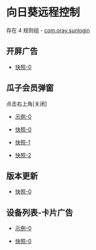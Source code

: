 # 向日葵远程控制

存在 4 规则组 - [com.oray.sunlogin](/src/apps/com.oray.sunlogin.ts)

## 开屏广告

- [快照-0](https://gkd-kit.gitee.io/import/13197052)

## 瓜子会员弹窗

点击右上角[关闭]

- [示例-0](https://github.com/gkd-kit/inspect/assets/38517192/61d335f0-a85a-4e26-80fe-6bc0d1742bc0)

- [快照-0](https://i.gkd.li/import/13195950)
- [快照-1](https://i.gkd.li/import/12910411)
- [快照-2](https://gkd-kit.gitee.io/import/13197454)

## 版本更新

- [快照-0](https://i.gkd.li/import/13195560)

## 设备列表-卡片广告

- [示例-0](https://github.com/gkd-kit/inspect/assets/38517192/071e5512-e1aa-4a8c-8440-009d6f0f35ff)

- [快照-0](https://i.gkd.li/import/13207785)
